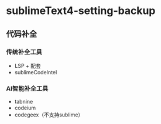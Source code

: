 # sublimeText4-setting-backup

## 代码补全
### 传统补全工具
- LSP + 配套
- sublimeCodeIntel
### AI智能补全工具
- tabnine
- codeium
- codegeex（不支持sublime）
